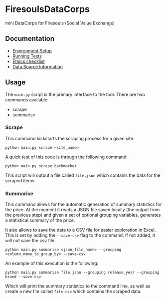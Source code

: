 # FiresoulsDataCorps
mini DataCorps for Firesouls (Social Value Exchange)

## Documentation
- [Environment Setup](docs/environment.md)
- [Running Tests](docs/tests.md)
- [Ethics checklist](ETHICS.md)
- [Data Source Information](docs/datasources.md)

## Usage  

The `main.py` script is the primary interface to the tool. There are two commands
available:

- scrape
- summarise


### Scrape  

This command kickstarts the scraping process for a given site.

```
python main.py scrape <site_name>
```

A quick test of this code is through the following command:  

```
python main.py scrape backmarket
```

This script will output a file called `file.json` which contains the data for
the scraped items.

### Summarise  

This command allows for the automatic generation of summary statistics for the price.
At the moment it reads a JSON file saved locally (the output from the previous step)
and given a set of optional grouping variables, generates a statistical summary of the price.

It also allows to save the data to a CSV file for easier exploration in Excel. This is set
by adding the `--save-csv` flag to the command. If not added, it will not save the csv file.

```
python main.py summarise <json_file_name> --grouping <column_name_to_group_by> --save-csv
```

An example of this execution is the following:

```
python main.py summarise file.json --grouping release_year --grouping brand --save-csv
```

Which will print the summary statistics to the command line, as well as create a new file
called `file.csv` which contains the scraped data.


